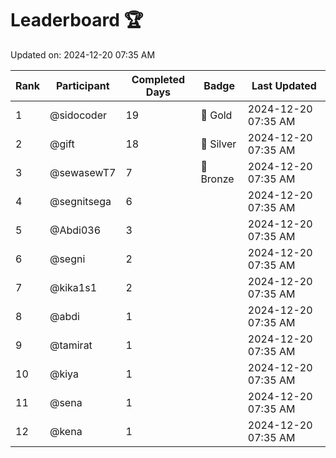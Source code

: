 # Leaderboard 🏆

Updated on: 2024-12-20 07:35 AM

| Rank | Participant       | Completed Days | Badge      | Last Updated         |
|------|-------------------|----------------|------------|----------------------|
| 1    | @sidocoder        | 19             | 🏅 Gold     | 2024-12-20 07:35 AM |
| 2    | @gift             | 18             | 🥈 Silver   | 2024-12-20 07:35 AM |
| 3    | @sewasewT7        | 7              | 🥉 Bronze   | 2024-12-20 07:35 AM |
| 4    | @segnitsega       | 6              |            | 2024-12-20 07:35 AM |
| 5    | @Abdi036          | 3              |            | 2024-12-20 07:35 AM |
| 6    | @segni            | 2              |            | 2024-12-20 07:35 AM |
| 7    | @kika1s1          | 2              |            | 2024-12-20 07:35 AM |
| 8    | @abdi             | 1              |            | 2024-12-20 07:35 AM |
| 9    | @tamirat          | 1              |            | 2024-12-20 07:35 AM |
| 10   | @kiya             | 1              |            | 2024-12-20 07:35 AM |
| 11   | @sena             | 1              |            | 2024-12-20 07:35 AM |
| 12   | @kena             | 1              |            | 2024-12-20 07:35 AM |
